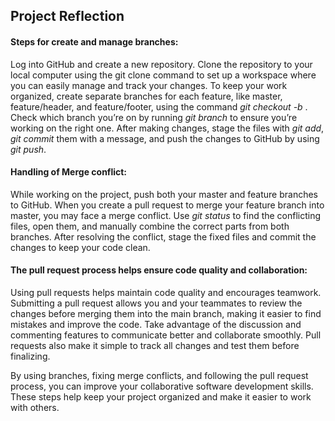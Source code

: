 ## Project Reflection ##
#### Steps for create and manage branches: ####
 Log into GitHub and create a new repository. Clone the repository to your local computer using the git clone command to set up a workspace where you can easily manage and track your changes. To keep your work organized, create separate branches for each feature, like master, feature/header, and feature/footer, using the command *git checkout -b <branch-name>*. Check which branch you’re on by running *git branch* to ensure you’re working on the right one. After making changes, stage the files with *git add*, *git commit* them with a message, and push the changes to GitHub by using *git push*.
#### Handling of Merge conflict: ####
While working on the project, push both your master and feature branches to GitHub. When you create a pull request to merge your feature branch into master, you may face a merge conflict. Use *git status* to find the conflicting files, open them, and manually combine the correct parts from both branches. After resolving the conflict, stage the fixed files and commit the changes to keep your code clean.
#### The pull request process helps ensure code quality and collaboration: ####
Using pull requests helps maintain code quality and encourages teamwork. Submitting a pull request allows you and your teammates to review the changes before merging them into the main branch, making it easier to find mistakes and improve the code. Take advantage of the discussion and commenting features to communicate better and collaborate smoothly. Pull requests also make it simple to track all changes and test them before finalizing.

By using branches, fixing merge conflicts, and following the pull request process, you can improve your collaborative software development skills. These steps help keep your project organized and make it easier to work with others.

